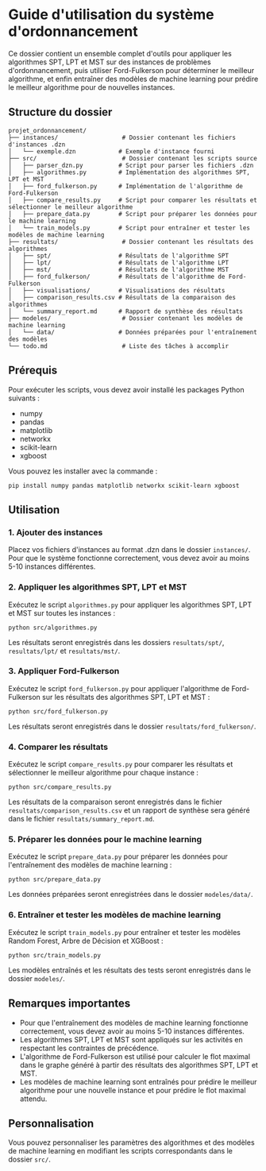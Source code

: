 # Guide d'utilisation du système d'ordonnancement

Ce dossier contient un ensemble complet d'outils pour appliquer les algorithmes SPT, LPT et MST sur des instances de problèmes d'ordonnancement, puis utiliser Ford-Fulkerson pour déterminer le meilleur algorithme, et enfin entraîner des modèles de machine learning pour prédire le meilleur algorithme pour de nouvelles instances.

## Structure du dossier

```
projet_ordonnancement/
├── instances/                  # Dossier contenant les fichiers d'instances .dzn
│   └── exemple.dzn            # Exemple d'instance fourni
├── src/                        # Dossier contenant les scripts source
│   ├── parser_dzn.py          # Script pour parser les fichiers .dzn
│   ├── algorithmes.py         # Implémentation des algorithmes SPT, LPT et MST
│   ├── ford_fulkerson.py      # Implémentation de l'algorithme de Ford-Fulkerson
│   ├── compare_results.py     # Script pour comparer les résultats et sélectionner le meilleur algorithme
│   ├── prepare_data.py        # Script pour préparer les données pour le machine learning
│   └── train_models.py        # Script pour entraîner et tester les modèles de machine learning
├── resultats/                  # Dossier contenant les résultats des algorithmes
│   ├── spt/                   # Résultats de l'algorithme SPT
│   ├── lpt/                   # Résultats de l'algorithme LPT
│   ├── mst/                   # Résultats de l'algorithme MST
│   ├── ford_fulkerson/        # Résultats de l'algorithme de Ford-Fulkerson
│   ├── visualisations/        # Visualisations des résultats
│   ├── comparison_results.csv # Résultats de la comparaison des algorithmes
│   └── summary_report.md      # Rapport de synthèse des résultats
├── modeles/                    # Dossier contenant les modèles de machine learning
│   └── data/                  # Données préparées pour l'entraînement des modèles
└── todo.md                     # Liste des tâches à accomplir
```

## Prérequis

Pour exécuter les scripts, vous devez avoir installé les packages Python suivants :
- numpy
- pandas
- matplotlib
- networkx
- scikit-learn
- xgboost

Vous pouvez les installer avec la commande :
```
pip install numpy pandas matplotlib networkx scikit-learn xgboost
```

## Utilisation

### 1. Ajouter des instances

Placez vos fichiers d'instances au format .dzn dans le dossier `instances/`. Pour que le système fonctionne correctement, vous devez avoir au moins 5-10 instances différentes.

### 2. Appliquer les algorithmes SPT, LPT et MST

Exécutez le script `algorithmes.py` pour appliquer les algorithmes SPT, LPT et MST sur toutes les instances :
```
python src/algorithmes.py
```

Les résultats seront enregistrés dans les dossiers `resultats/spt/`, `resultats/lpt/` et `resultats/mst/`.

### 3. Appliquer Ford-Fulkerson

Exécutez le script `ford_fulkerson.py` pour appliquer l'algorithme de Ford-Fulkerson sur les résultats des algorithmes SPT, LPT et MST :
```
python src/ford_fulkerson.py
```

Les résultats seront enregistrés dans le dossier `resultats/ford_fulkerson/`.

### 4. Comparer les résultats

Exécutez le script `compare_results.py` pour comparer les résultats et sélectionner le meilleur algorithme pour chaque instance :
```
python src/compare_results.py
```

Les résultats de la comparaison seront enregistrés dans le fichier `resultats/comparison_results.csv` et un rapport de synthèse sera généré dans le fichier `resultats/summary_report.md`.

### 5. Préparer les données pour le machine learning

Exécutez le script `prepare_data.py` pour préparer les données pour l'entraînement des modèles de machine learning :
```
python src/prepare_data.py
```

Les données préparées seront enregistrées dans le dossier `modeles/data/`.

### 6. Entraîner et tester les modèles de machine learning

Exécutez le script `train_models.py` pour entraîner et tester les modèles Random Forest, Arbre de Décision et XGBoost :
```
python src/train_models.py
```

Les modèles entraînés et les résultats des tests seront enregistrés dans le dossier `modeles/`.

## Remarques importantes

- Pour que l'entraînement des modèles de machine learning fonctionne correctement, vous devez avoir au moins 5-10 instances différentes.
- Les algorithmes SPT, LPT et MST sont appliqués sur les activités en respectant les contraintes de précédence.
- L'algorithme de Ford-Fulkerson est utilisé pour calculer le flot maximal dans le graphe généré à partir des résultats des algorithmes SPT, LPT et MST.
- Les modèles de machine learning sont entraînés pour prédire le meilleur algorithme pour une nouvelle instance et pour prédire le flot maximal attendu.

## Personnalisation

Vous pouvez personnaliser les paramètres des algorithmes et des modèles de machine learning en modifiant les scripts correspondants dans le dossier `src/`.
